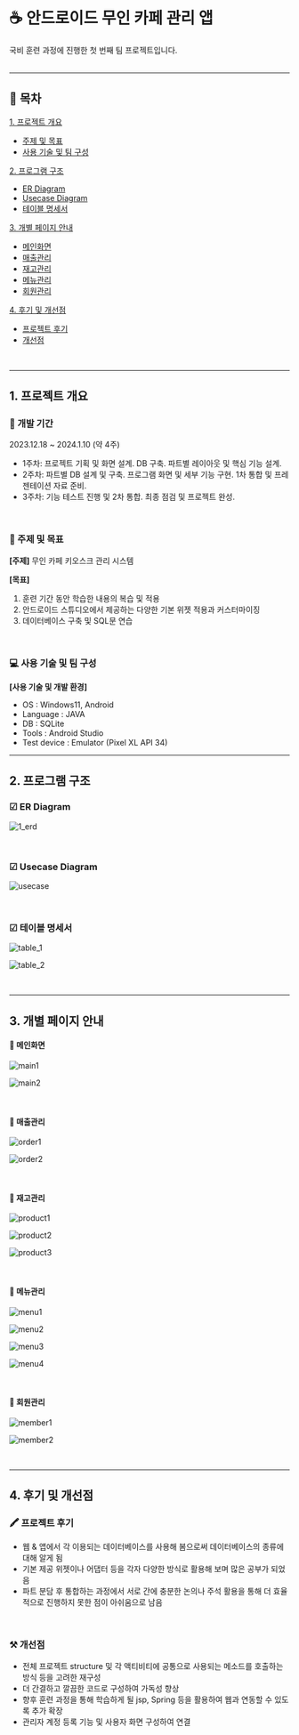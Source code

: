 # ☕ 안드로이드 무인 카페 관리 앱
국비 훈련 과정에 진행한 첫 번째 팀 프로젝트입니다.  
<br/>

* * *

## 📑 목차
[1. 프로젝트 개요](#1-프로젝트-개요)
  - [주제 및 목표](#-주제-및-목표)
  - [사용 기술 및 팀 구성](#-사용-기술-및-팀-구성)

[2. 프로그램 구조](#2-프로그램-구조)
  - [ER Diagram](#-er-diagram)
  - [Usecase Diagram](#-usecase-diagram)
  - [테이블 명세서](#-테이블-명세서)

[3. 개별 페이지 안내](#3-개별-페이지-안내)
  - [메인화면](#-메인화면)
  - [매출관리](#-매출관리)
  - [재고관리](#-재고관리)
  - [메뉴관리](#-메뉴관리)
  - [회원관리](#-회원관리)

[4. 후기 및 개선점](#4-후기-및-개선점)
  - [프로젝트 후기](#-프로젝트-후기)
  - [개선점](#-개선점)

<br/>

* * *

## 1. 프로젝트 개요
### 📅 개발 기간
2023.12.18 ~ 2024.1.10 (약 4주)
- 1주차: 프로젝트 기획 및 화면 설계. DB 구축. 파트별 레이아웃 및 핵심 기능 설계.
- 2주차: 파트별 DB 설계 및 구축. 프로그램 화면 및 세부 기능 구현. 1차 통합 및 프레젠테이션 자료 준비.
- 3주차: 기능 테스트 진행 및 2차 통합. 최종 점검 및 프로젝트 완성.

<br/>

### 📝 주제 및 목표
**[주제]** 무인 카페 키오스크 관리 시스템

**[목표]**
1. 훈련 기간 동안 학습한 내용의 복습 및 적용		
2. 안드로이드 스튜디오에서 제공하는 다양한 기본 위젯 적용과 커스터마이징
3. 데이터베이스 구축 및 SQL문 연습

<br/>

### 💻 사용 기술 및 팀 구성

**[사용 기술 및 개발 환경]**
- OS : Windows11, Android
- Language : JAVA
- DB : SQLite
- Tools : Android Studio
- Test device : Emulator (Pixel XL API 34)

* * *

## 2. 프로그램 구조
### ☑ ER Diagram
![1_erd](https://github.com/jh91019/android/assets/156145497/253c14d9-71ca-4735-ad57-73d6eb8c3876)

<br/>

### ☑ Usecase Diagram
![usecase](https://github.com/jh91019/android/assets/156145497/cdc8dd35-4770-4026-86c8-5dd79a753bb7)

<br/>

### ☑ 테이블 명세서
![table_1](https://github.com/jh91019/android/assets/156145497/8b3632db-740c-448a-b563-3493344c975c)

![table_2](https://github.com/jh91019/android/assets/156145497/b24c25bb-728c-4f0f-9eee-f21d04fc54e8)

<br/>

* * *

## 3. 개별 페이지 안내
#### 🔸 메인화면
![main1](https://github.com/jh91019/android/assets/156145497/dae06cea-67a9-4a5e-8d8d-5788b74c01c8)

![main2](https://github.com/jh91019/android/assets/156145497/2f7e899f-bb05-4a99-b517-b90d8ca8e769)

<br/>

#### 🔸 매출관리
![order1](https://github.com/jh91019/android/assets/156145497/d2c28609-58f9-44db-879e-c743cc221143)

![order2](https://github.com/jh91019/android/assets/156145497/82d374d7-6762-4f3c-b56b-77a48f9c3cf3)

<br/>

#### 🔸 재고관리
![product1](https://github.com/jh91019/android/assets/156145497/e8799bf2-3e51-4b29-83e5-baafc56afe76)

![product2](https://github.com/jh91019/android/assets/156145497/5f5d4393-16c5-43e3-a531-67218dacdab7)

![product3](https://github.com/jh91019/android/assets/156145497/89dddd68-7e51-4cfc-804e-71c33a8dd9bd)

<br/>

#### 🔸 메뉴관리
![menu1](https://github.com/jh91019/android/assets/156145497/7d0d443f-acd8-4c7a-949f-1893308abbe1)

![menu2](https://github.com/jh91019/android/assets/156145497/6e655097-3770-4312-9da9-b65f128a270a)

![menu3](https://github.com/jh91019/android/assets/156145497/3d6919b9-0abc-4e36-9eee-6566258b1a07)

![menu4](https://github.com/jh91019/android/assets/156145497/de950192-f404-4c61-809d-85387d0fcf78)

<br/>

#### 🔸 회원관리
![member1](https://github.com/jh91019/android/assets/156145497/78f15a13-2373-4863-ae22-7b008550800c)

![member2](https://github.com/jh91019/android/assets/156145497/c71090ec-0e77-47a9-abcc-9678a5c1f025)

<br/>

* * *

## 4. 후기 및 개선점
### 🖍 프로젝트 후기
- 웹 & 앱에서 각 이용되는 데이터베이스를 사용해 봄으로써 데이터베이스의 종류에 대해 알게 됨
- 기본 제공 위젯이나 어댑터 등을 각자 다양한 방식로 활용해 보며 많은 공부가 되었음
- 파트 분담 후 통합하는 과정에서 서로 간에 충분한 논의나 주석 활용을 통해 더 효율적으로 진행하지 못한 점이 아쉬움으로 남음

<br/>

### ⚒ 개선점
- 전체 프로젝트 structure 및 각 액티비티에 공통으로 사용되는 메소드를 호출하는 방식 등을 고려한 재구성
- 더 간결하고 깔끔한 코드로 구성하여 가독성 향상 
- 향후 훈련 과정을 통해 학습하게 될 jsp, Spring 등을 활용하여 웹과 연동할 수 있도록 추가 확장
- 관리자 계정 등록 기능 및 사용자 화면 구성하여 연결

